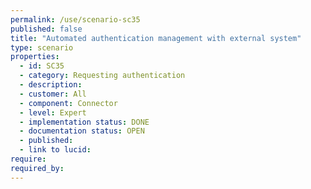 ```yaml
---
permalink: /use/scenario-sc35
published: false
title: "Automated authentication management with external system"
type: scenario
properties:
  - id: SC35
  - category: Requesting authentication
  - description:
  - customer: All
  - component: Connector
  - level: Expert
  - implementation status: DONE
  - documentation status: OPEN
  - published:
  - link to lucid:
require:
required_by:
---
```

